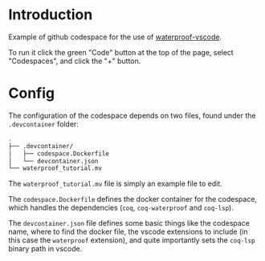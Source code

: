 # Introduction
Example of github codespace for the use of [waterproof-vscode](https://github.com/impermeable/waterproof-vscode/).

To run it click the green "Code" button at the top of the page, select "Codespaces", and click the "+" button.

# Config
The configuration of the codespace depends on two files, found under the `.devcontainer` folder:
```bash
.
├── .devcontainer/
│   ├── codespace.Dockerfile
│   └── devcontainer.json
└── waterproof_tutorial.mv
```

The `waterproof_tutorial.mv` file is simply an example file to edit.

The `codespace.Dockerfile` defines the docker container for the codespace, which handles the dependencies (`coq`, `coq-waterproof` and `coq-lsp`).

The `devcontainer.json` file defines some basic things like the codespace name, where to find the docker file, the vscode extensions to include 
(in this case the `waterproof` extension), and quite importantly sets the `coq-lsp` binary path in vscode.
